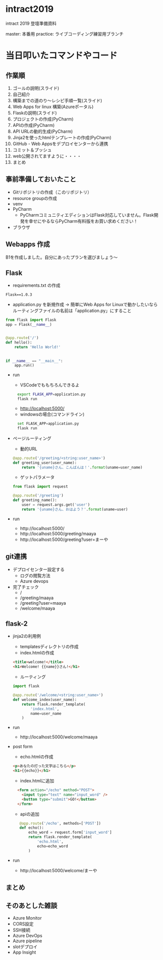 # intract2019
intract 2019 登壇準備資料

master: 本番用
practice: ライブコーディング練習用ブランチ

# 当日叩いたコマンドやコード

## 作業順

1. ゴールの説明(スライド)
1. 自己紹介
1. 構築までの道のり～レシピ手順一覧(スライド) 
1. Web Apps for linux 構築(Azureポータル)
1. Flaskの説明(スライド)
1. プロジェクトの作成(PyCharm)
1. APIの作成(PyCharm)
1. API URLの動的生成(PyCharm)
1. Jinja2を使ったhtmlテンプレートの作成(PyCharm)
1. GitHub - Web Appsをデプロイセンターから連携
1. コミット＆プッシュ
1. web公開されてますように・・・・
1. まとめ


## 事前準備しておいたこと
- Gitリポジトリの作成（このリポジトリ）
- resource groupの作成
- venv
- PyCharm
    - PyCharmコミュニティエディションはFlask対応していません。Flask開発を幸せにやるならPyCharm有料版をお買い求めください！
- ブラウザ


## Webapps 作成

B1を作成しました。自分にあったプランを選びましょう〜

## Flask
- requirements.txt の作成

```
Flask==1.0.3
```

- application.py を新規作成 -> 簡単にWeb Apps for Linuxで動かしたいならルーティングファイルの名前は「application.py」にすること

```python
from flask import Flask
app = Flask(__name__)


@app.route('/')
def hello():
    return 'Hello World!'
    
    
if __name__ == "__main__":
    app.run()

```

- run
    - VSCodeでももちろんできるよ
    ```bash
      export FLASK_APP=application.py
      flask run
    ```
    - [http://localhost:5000/](http://localhost:5000/)
    - windowsの場合(コマンドライン)
    ```python
      set FLASK_APP=application.py
      flask run
    ```

- ページルーティング
    - 動的URL
    ```python
    @app.route('/greeting/<string:user_name>')
    def greeting_user(user_name):
        return '{uname}さん、こんばんは！'.format(uname=user_name)
    ```

    - ゲットパラメータ
    ```python
    from flask import request

    @app.route('/greeting')
    def greeting_name():
        user = request.args.get('user')
        return '{uname}さん、おはよう？'.format(uname=user)
    ```

- run
    - http://localhost:5000/
    - http://localhost:5000/greeting/maaya
    - http://localhost:5000/greeting?user=まーや
    
## git連携
- デプロイセンター設定する
    - ログの閲覧方法
    - Azure devops
- 完了チェック
    - /
    - /greeting/maaya
    - /greeting?user=maaya
    - /welcome/maaya

## flask-2
- jinja2の利用例
    - templatesディレクトリの作成
    - index.htmlの作成
    ```html
    <title>welcome!</title>
    <h1>Welcome! {{name}}さん!</h1>
    ```
    - ルーティング
    ```python
    import flask

    @app.route('/welcome/<string:user_name>')
    def welcome_index(user_name):
        return flask.render_template(
            'index.html',
            name=user_name
        )
    ```

- run
    - http://localhost:5000/welcome/maaya

- post form
    - echo.htmlの作成
    ```html
    <p>あなたの打った文字はこちら</p>
    <h1>{{echo}}</h1>
    ```
    - index.htmlに追加
    ```html
      <form action="/echo" method="POST">
        <input type="text" name="input_word" />
        <button type="submit">GO!</button>
      </form>
    ```
    - apiの追加
   ```python
      @app.route('/echo', methods=['POST'])
      def echo():
          echo_word = request.form['input_word']
          return flask.render_template(
              'echo.html',
              echo=echo_word
          )
    ```

- run
    - http://localhost:5000/welcome/まーや
 
 ## まとめ

## そのあとした雑談
- Azure Monitor
- CORS設定
- SSH接続
- Azure DevOps
- Azure pipeline
- slotデプロイ
- App Insight


